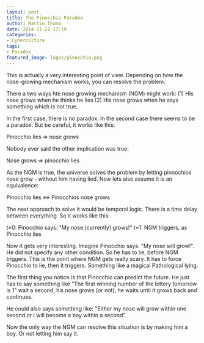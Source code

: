 ```yaml
---
layout: post
title: The Pinocchio Paradox
author: Martin Thoma
date: 2014-11-22 17:19
categories: 
- Cyberculture
tags: 
- Paradox
featured_image: logos/pinocchio.png
---
```


This is actually a very interesting point of view. Depending on how the nose-growing mechanism works, you can resolve the problem.

There a two ways hte nose growing mechanism (NGM) might work:
(1) His nose grows when he thinks he lies (2) His nose grows when he says something which is not true.

In the first case, there is no paradox. In the second case there seems to be a paradox. But be careful, it works like this:

Pinocchio lies => nose grows

Nobody ever said the other implication was true:

Nose grows => pinocchio lies

As the NGM is true, the universe solves the problem by letting pinnochios nose grow - without him having lied. Now lets also assume it is an equivalence:

Pinocchio lies <=> Pinocchios nose grows

The next approach to solve it would be temporal logic. There is a time delay between everything. So it works like this:

t=0: Pinocchio says: "My nose (currently) grows!"
t=1: NGM triggers, as Pinocchio lies

Now it gets very interesting. Imagine Pinocchio says: "My nose will grow!". He did not specify any other condition.
So he has to lie, before NGM triggers. This is the point where NGM gets really scary. It has to force Pinocchio to lie, then it triggers. Something like a magical Pathological lying.

The first thing you notice is that Pinocchio can predict the future. He just has to say something like "The first winning number of the lottery tomorrow is 1" wait a second, his nose grows (or not), he waits until it grows back and continues.

He could also says something like:
"Either my nose will grow within one second or I will become a boy within a second".

Now the only way the NGM can resolve this situation is by making him a boy. Or not letting him say it.
